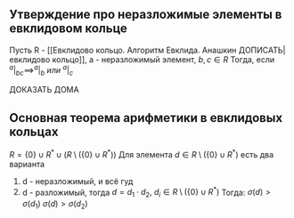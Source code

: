 ## Утверждение про неразложимые элементы в евклидовом кольце
Пусть R - [[Евклидово кольцо. Алгоритм Евклида. Анашкин ДОПИСАТЬ|евклидово кольцо]], a - неразложимый элемент, $b, c \in R$
Тогда, если $^{a}|_{bc} \implies ^{a}|_{b} \ или \ ^{a}|_{c}$

ДОКАЗАТЬ ДОМА

## Основная теорема арифметики в евклидовых кольцах
$R = \{ 0 \} \cup R^* \cup (R \setminus (\{ 0 \} \cup R^*))$
Для элемента $d \in R \setminus (\{ 0 \} \cup R^*)$ есть два варианта
1) d - неразложимый, и всё гуд
2) d - разложимый, тогда
	$d = d_1 \cdot d_2, \ d_i \in R \setminus (\{ 0 \} \cup R^*)$
	Тогда:
	$\sigma(d) > \sigma(d_1)$
	$\sigma(d) > \sigma(d_2)$